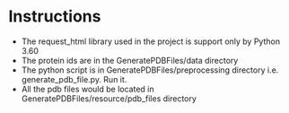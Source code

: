 # Instructions
- The request_html library used in the project is support only by Python 3.60 
- The protein ids are in the GeneratePDBFiles/data directory
- The python script is in GeneratePDBFiles/preprocessing directory i.e. generate_pdb_file.py. Run it.
- All the pdb files would be located in GeneratePDBFiles/resource/pdb_files directory
